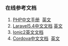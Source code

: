 ### 在线参考文档
1. [PHP中文手册](http://php.net/manual/zh/)  [英文](http://php.net/manual/en/)
2. [Laravel5.4中文文档](http://laravelacademy.org/laravel-docs-5_4) [英文](https://laravel.com/docs/5.4)
3. [Ionic2英文文档](http://ionicframework.com/docs/)
4. [Cordova中文文档](http://cordova.axuer.com/docs/zh-cn/latest/)  [英文](http://cordova.apache.org/docs/en/latest/)
